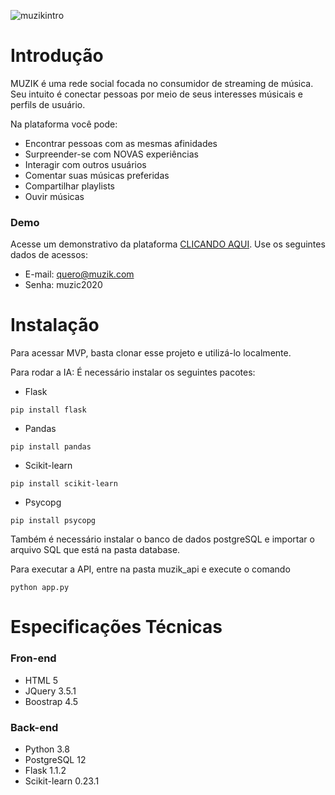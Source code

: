 ![muzikintro](https://user-images.githubusercontent.com/51968644/97819071-18f6fd00-1c85-11eb-9521-68aa4d39451e.jpg)

# Introdução
MUZIK é uma rede social focada no consumidor de streaming de música. Seu intuito é conectar pessoas por meio de seus interesses músicais e perfils de usuário.

Na plataforma você pode: 
- Encontrar pessoas com as mesmas afinidades
- Surpreender-se com NOVAS experiências
- Interagir com outros usuários
- Comentar suas músicas preferidas
- Compartilhar playlists
- Ouvir músicas

### Demo
Acesse um demonstrativo da plataforma [CLICANDO AQUI](http://brunoleonardo.me/muzik).
Use os seguintes dados de acessos:
- E-mail: quero@muzik.com
- Senha: muzic2020

# Instalação
Para acessar MVP, basta clonar esse projeto e utilizá-lo localmente.

Para rodar a IA:
É necessário instalar os seguintes pacotes:
- Flask
```
pip install flask
```
- Pandas
```
pip install pandas
```
- Scikit-learn
```
pip install scikit-learn
```
- Psycopg
```
pip install psycopg
```

Também é necessário instalar o banco de dados postgreSQL e importar o arquivo SQL que está na pasta database.

Para executar a API, entre na pasta muzik_api e execute o comando
```
python app.py
```

# Especificações Técnicas 
### Fron-end
- HTML 5
- JQuery 3.5.1
- Boostrap 4.5

### Back-end
- Python 3.8
- PostgreSQL 12
- Flask 1.1.2
- Scikit-learn 0.23.1

